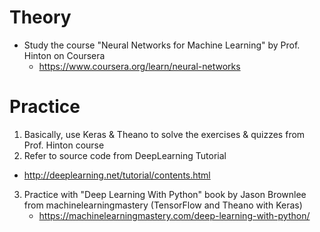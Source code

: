 # Theory
* Study the course "Neural Networks for Machine Learning" by Prof. Hinton on Coursera
  * https://www.coursera.org/learn/neural-networks

# Practice
1. Basically, use Keras & Theano to solve the exercises & quizzes from Prof. Hinton course
2. Refer to source code from DeepLearning Tutorial
  * http://deeplearning.net/tutorial/contents.html
3. Practice with "Deep Learning With Python" book by Jason Brownlee from machinelearningmastery (TensorFlow and Theano with Keras)
	* https://machinelearningmastery.com/deep-learning-with-python/
